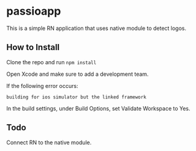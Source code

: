 # passioapp

This is a simple RN application that uses native module to detect logos. 

## How to Install
Clone the repo and run ```npm install```

Open Xcode and make sure to add a development team. 

If the following error occurs: 
```
building for ios simulator but the linked framework
```

In the build settings, under Build Options, set Validate Workspace to Yes. 

## Todo 
Connect RN to the native module. 

